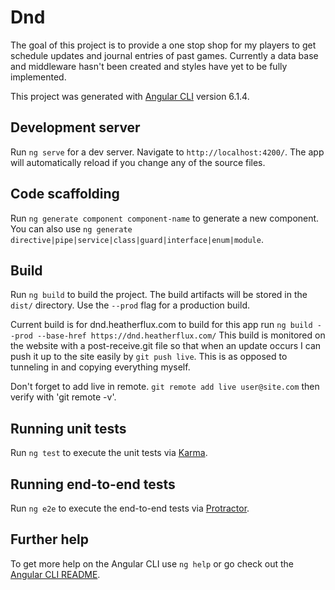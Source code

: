 # Dnd

The goal of this project is to provide a one stop shop for my players to get schedule updates and journal entries of past games. Currently a data base and middleware hasn't been created and styles have yet to be fully implemented.

This project was generated with [Angular CLI](https://github.com/angular/angular-cli) version 6.1.4.

## Development server

Run `ng serve` for a dev server. Navigate to `http://localhost:4200/`. The app will automatically reload if you change any of the source files.

## Code scaffolding

Run `ng generate component component-name` to generate a new component. You can also use `ng generate directive|pipe|service|class|guard|interface|enum|module`.

## Build

Run `ng build` to build the project. The build artifacts will be stored in the `dist/` directory. Use the `--prod` flag for a production build.

Current build is for dnd.heatherflux.com to build for this app run
`
ng build --prod --base-href https://dnd.heatherflux.com/
`
This build is monitored on the website with a post-receive.git file so that when an update occurs I can push it up to the site easily by `git push live`. This is as opposed to tunneling in and copying everything myself.

Don't forget to add live in remote. `git remote add live user@site.com` then verify with 'git remote -v'.

## Running unit tests

Run `ng test` to execute the unit tests via [Karma](https://karma-runner.github.io).

## Running end-to-end tests

Run `ng e2e` to execute the end-to-end tests via [Protractor](http://www.protractortest.org/).

## Further help

To get more help on the Angular CLI use `ng help` or go check out the [Angular CLI README](https://github.com/angular/angular-cli/blob/master/README.md).
